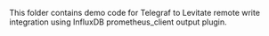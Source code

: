 This folder contains demo code for Telegraf to Levitate remote write integration
using InfluxDB prometheus_client output plugin.

